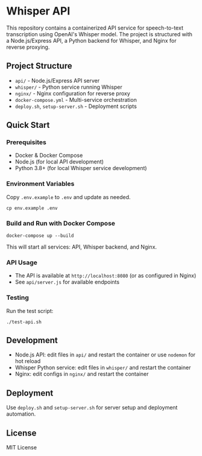 # Whisper API

This repository contains a containerized API service for speech-to-text transcription using OpenAI's Whisper model. The project is structured with a Node.js/Express API, a Python backend for Whisper, and Nginx for reverse proxying.

## Project Structure

- `api/` - Node.js/Express API server
- `whisper/` - Python service running Whisper
- `nginx/` - Nginx configuration for reverse proxy
- `docker-compose.yml` - Multi-service orchestration
- `deploy.sh`, `setup-server.sh` - Deployment scripts

## Quick Start

### Prerequisites
- Docker & Docker Compose
- Node.js (for local API development)
- Python 3.8+ (for local Whisper service development)

### Environment Variables
Copy `.env.example` to `.env` and update as needed.

```
cp env.example .env
```

### Build and Run with Docker Compose

```
docker-compose up --build
```

This will start all services: API, Whisper backend, and Nginx.

### API Usage
- The API is available at `http://localhost:8080` (or as configured in Nginx)
- See `api/server.js` for available endpoints

### Testing

Run the test script:

```
./test-api.sh
```

## Development

- Node.js API: edit files in `api/` and restart the container or use `nodemon` for hot reload
- Whisper Python service: edit files in `whisper/` and restart the container
- Nginx: edit configs in `nginx/` and restart the container

## Deployment

Use `deploy.sh` and `setup-server.sh` for server setup and deployment automation.

## License

MIT License
